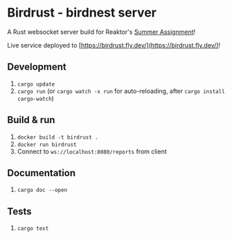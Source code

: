 # Birdrust - birdnest server

A Rust websocket server build for Reaktor's [Summer Assignment](https://assignments.reaktor.com/birdnest)!

Live service deployed to [https://birdrust.fly.dev/](https://birdrust.fly.dev/)!

## Development

1. `cargo update`
2. `cargo run` (or `cargo watch -x run` for auto-reloading, after `cargo install cargo-watch`)

## Build & run

1. `docker build -t birdrust .`
2. `docker run birdrust`
3. Connect to `ws://localhost:8080/reports` from client

## Documentation

1. `cargo doc --open`

## Tests

1. `cargo test`
